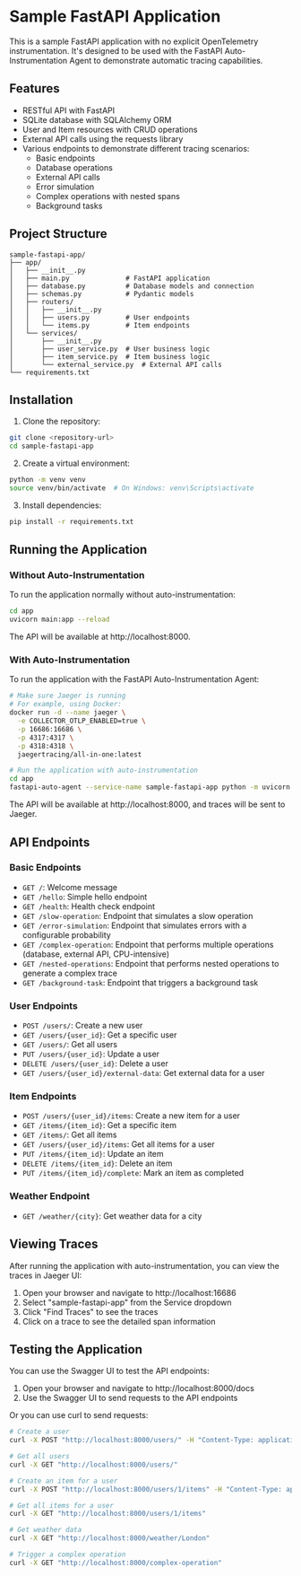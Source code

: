 # Sample FastAPI Application

This is a sample FastAPI application with no explicit OpenTelemetry instrumentation. It's designed to be used with the FastAPI Auto-Instrumentation Agent to demonstrate automatic tracing capabilities.

## Features

- RESTful API with FastAPI
- SQLite database with SQLAlchemy ORM
- User and Item resources with CRUD operations
- External API calls using the requests library
- Various endpoints to demonstrate different tracing scenarios:
  - Basic endpoints
  - Database operations
  - External API calls
  - Error simulation
  - Complex operations with nested spans
  - Background tasks

## Project Structure

```
sample-fastapi-app/
├── app/
│   ├── __init__.py
│   ├── main.py              # FastAPI application
│   ├── database.py          # Database models and connection
│   ├── schemas.py           # Pydantic models
│   ├── routers/
│   │   ├── __init__.py
│   │   ├── users.py         # User endpoints
│   │   └── items.py         # Item endpoints
│   └── services/
│       ├── __init__.py
│       ├── user_service.py  # User business logic
│       ├── item_service.py  # Item business logic
│       └── external_service.py  # External API calls
└── requirements.txt
```

## Installation

1. Clone the repository:

```bash
git clone <repository-url>
cd sample-fastapi-app
```

2. Create a virtual environment:

```bash
python -m venv venv
source venv/bin/activate  # On Windows: venv\Scripts\activate
```

3. Install dependencies:

```bash
pip install -r requirements.txt
```

## Running the Application

### Without Auto-Instrumentation

To run the application normally without auto-instrumentation:

```bash
cd app
uvicorn main:app --reload
```

The API will be available at http://localhost:8000.

### With Auto-Instrumentation

To run the application with the FastAPI Auto-Instrumentation Agent:

```bash
# Make sure Jaeger is running
# For example, using Docker:
docker run -d --name jaeger \
  -e COLLECTOR_OTLP_ENABLED=true \
  -p 16686:16686 \
  -p 4317:4317 \
  -p 4318:4318 \
  jaegertracing/all-in-one:latest

# Run the application with auto-instrumentation
cd app
fastapi-auto-agent --service-name sample-fastapi-app python -m uvicorn main:app --reload
```

The API will be available at http://localhost:8000, and traces will be sent to Jaeger.

## API Endpoints

### Basic Endpoints

- `GET /`: Welcome message
- `GET /hello`: Simple hello endpoint
- `GET /health`: Health check endpoint
- `GET /slow-operation`: Endpoint that simulates a slow operation
- `GET /error-simulation`: Endpoint that simulates errors with a configurable probability
- `GET /complex-operation`: Endpoint that performs multiple operations (database, external API, CPU-intensive)
- `GET /nested-operations`: Endpoint that performs nested operations to generate a complex trace
- `GET /background-task`: Endpoint that triggers a background task

### User Endpoints

- `POST /users/`: Create a new user
- `GET /users/{user_id}`: Get a specific user
- `GET /users/`: Get all users
- `PUT /users/{user_id}`: Update a user
- `DELETE /users/{user_id}`: Delete a user
- `GET /users/{user_id}/external-data`: Get external data for a user

### Item Endpoints

- `POST /users/{user_id}/items`: Create a new item for a user
- `GET /items/{item_id}`: Get a specific item
- `GET /items/`: Get all items
- `GET /users/{user_id}/items`: Get all items for a user
- `PUT /items/{item_id}`: Update an item
- `DELETE /items/{item_id}`: Delete an item
- `PUT /items/{item_id}/complete`: Mark an item as completed

### Weather Endpoint

- `GET /weather/{city}`: Get weather data for a city

## Viewing Traces

After running the application with auto-instrumentation, you can view the traces in Jaeger UI:

1. Open your browser and navigate to http://localhost:16686
2. Select "sample-fastapi-app" from the Service dropdown
3. Click "Find Traces" to see the traces
4. Click on a trace to see the detailed span information

## Testing the Application

You can use the Swagger UI to test the API endpoints:

1. Open your browser and navigate to http://localhost:8000/docs
2. Use the Swagger UI to send requests to the API endpoints

Or you can use curl to send requests:

```bash
# Create a user
curl -X POST "http://localhost:8000/users/" -H "Content-Type: application/json" -d '{"username":"testuser","email":"test@example.com","password":"password123"}'

# Get all users
curl -X GET "http://localhost:8000/users/"

# Create an item for a user
curl -X POST "http://localhost:8000/users/1/items" -H "Content-Type: application/json" -d '{"title":"Test Item","description":"This is a test item","priority":3}'

# Get all items for a user
curl -X GET "http://localhost:8000/users/1/items"

# Get weather data
curl -X GET "http://localhost:8000/weather/London"

# Trigger a complex operation
curl -X GET "http://localhost:8000/complex-operation"
